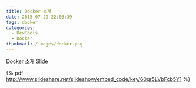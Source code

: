 ```yaml
---
title: Docker 소개
date: 2015-07-29 22:06:39
tags: docker
categories:
  - DevTools
  - Docker
thumbnail: /images/docker.png
---
```

[Docker 소개 Slide](http://www.slideshare.net/koreakihoon/docker-73040851)  

{% pdf http://www.slideshare.net/slideshow/embed_code/key/60qr5LVbFcb5Y1 %}
